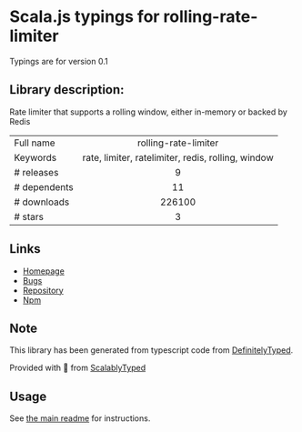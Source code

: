
# Scala.js typings for rolling-rate-limiter

Typings are for version 0.1

## Library description:
Rate limiter that supports a rolling window, either in-memory or backed by Redis

|                    |                 |
| ------------------ | :-------------: |
| Full name          | rolling-rate-limiter |
| Keywords           | rate, limiter, ratelimiter, redis, rolling, window |
| # releases         | 9 |
| # dependents       | 11 |
| # downloads        | 226100 |
| # stars            | 3 |

## Links
- [Homepage](https://github.com/peterkhayes/rolling-rate-limiter)
- [Bugs](https://github.com/peterkhayes/rolling-rate-limiter/issues)
- [Repository](https://github.com/peterkhayes/rolling-rate-limiter)
- [Npm](https://www.npmjs.com/package/rolling-rate-limiter)
    


## Note
This library has been generated from typescript code from [DefinitelyTyped](https://definitelytyped.org).

Provided with :purple_heart: from [ScalablyTyped](https://github.com/oyvindberg/ScalablyTyped)

## Usage
See [the main readme](../../readme.md) for instructions.


